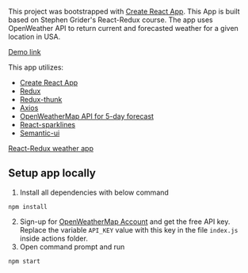 This project was bootstrapped with [Create React App](https://github.com/facebook/create-react-app). This App is built based on Stephen Grider's React-Redux course. The app uses OpenWeather API to return current and forecasted weather for a given location in USA. 

[Demo link](https://reactcityweatherapp.netlify.com/)

This app utilizes:

- [Create React App](https://github.com/facebook/create-react-app)
- [Redux](https://redux.js.org/)
- [Redux-thunk](https://github.com/reduxjs/redux-thunk)
- [Axios](https://www.npmjs.com/package/axios)
- [OpenWeatherMap API for 5-day forecast](https://openweathermap.org/forecast5)
- [React-sparklines](https://github.com/borisyankov/react-sparklines)
- [Semantic-ui](https://semantic-ui.com/)



[React-Redux weather app](https://i.imgur.com/M8f1XzO.gifv)



## Setup app locally

1. Install all dependencies with below command
```
npm install
```
2. Sign-up for [OpenWeatherMap Account](https://home.openweathermap.org/users/sign_up) and get the free API key. Replace the variable ```API_KEY``` value with this key in the file ```index.js``` inside actions folder.
3. Open command prompt and run 
```
npm start
```
